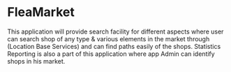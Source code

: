# FleaMarket
This application will provide search facility for different aspects where user can search shop of any type &amp; various elements in the market through (Location Base Services) and can find paths easily of the shops. Statistics Reporting is also a part of this application where app Admin can identify shops in his market.
